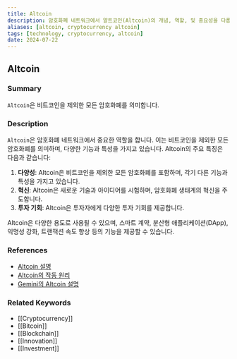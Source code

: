 ```yaml
---
title: Altcoin
description: 암호화폐 네트워크에서 알트코인(Altcoin)의 개념, 역할, 및 중요성을 다룹니다.
aliases: [altcoin, cryptocurrency altcoin]
tags: [technology, cryptocurrency, altcoin]
date: 2024-07-22
---
```


## Altcoin

### Summary

`Altcoin`은 비트코인을 제외한 모든 암호화폐를 의미합니다.

### Description

`Altcoin`은 암호화폐 네트워크에서 중요한 역할을 합니다. 이는 비트코인을 제외한 모든 암호화폐를 의미하며, 다양한 기능과 특성을 가지고 있습니다. Altcoin의 주요 특징은 다음과 같습니다:

1. **다양성**: Altcoin은 비트코인을 제외한 모든 암호화폐를 포함하며, 각기 다른 기능과 특성을 가지고 있습니다.
2. **혁신**: Altcoin은 새로운 기술과 아이디어를 시험하며, 암호화폐 생태계의 혁신을 주도합니다.
3. **투자 기회**: Altcoin은 투자자에게 다양한 투자 기회를 제공합니다.

Altcoin은 다양한 용도로 사용될 수 있으며, 스마트 계약, 분산형 애플리케이션(DApp), 익명성 강화, 트랜잭션 속도 향상 등의 기능을 제공할 수 있습니다.

### References

- [Altcoin 설명](https://en.wikipedia.org/wiki/Altcoin)
- [Altcoin의 작동 원리](https://ethereum.org/en/glossary/#altcoin)
- [Gemini의 Altcoin 설명](https://www.gemini.com/cryptopedia/search?query=altcoin)

### Related Keywords

- [[Cryptocurrency]]
- [[Bitcoin]]
- [[Blockchain]]
- [[Innovation]]
- [[Investment]]
